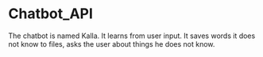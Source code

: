 # Chatbot_API
The chatbot is named Kalla. It learns from user input. It saves words it does not know to files, asks the user about things he does not know.
